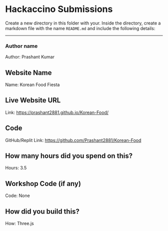 # Hackaccino Submissions

Create a new directory in this folder with your. Inside the directory, create a markdown file with the name `README.md` and include the following details:

---

### Author name

Author: Prashant Kumar

## Website Name

Name: Korean Food Fiesta

## Live Website URL

Link: https://prashant2881.github.io/Korean-Food/

## Code

GitHub/Replit Link: https://github.com/Prashant2881/Korean-Food

## How many hours did you spend on this?

Hours: 3.5

## Workshop Code (if any)

Code: None

## How did you build this?

How: Three.js